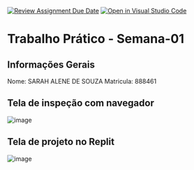 [![Review Assignment Due Date](https://classroom.github.com/assets/deadline-readme-button-22041afd0340ce965d47ae6ef1cefeee28c7c493a6346c4f15d667ab976d596c.svg)](https://classroom.github.com/a/obNX3F-y)
[![Open in Visual Studio Code](https://classroom.github.com/assets/open-in-vscode-2e0aaae1b6195c2367325f4f02e2d04e9abb55f0b24a779b69b11b9e10269abc.svg)](https://classroom.github.com/online_ide?assignment_repo_id=18244062&assignment_repo_type=AssignmentRepo)
# Trabalho Prático - Semana-01

## Informações Gerais
Nome: SARAH ALENE DE SOUZA 
Matricula: 888461

## Tela de inspeção com navegador
![image](https://github.com/user-attachments/assets/1ada03fd-5ecc-44e1-9d26-e175993f037c)


## Tela de projeto no Replit
![image](https://github.com/user-attachments/assets/c285cffc-a819-40b4-9fa0-2aad2fb8dc71)
